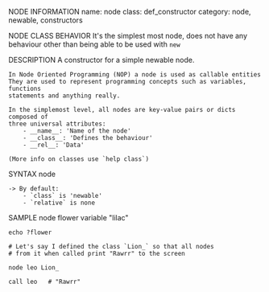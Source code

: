 NODE INFORMATION
    name: node
    class: def_constructor
    category: node, newable, constructors

NODE CLASS BEHAVIOR
    It's the simplest most node, does not have any behaviour other than being 
    able to be used with `new`

DESCRIPTION
    A constructor for a simple newable node.

    In Node Oriented Programming (NOP) a node is used as callable entities
    They are used to represent programming concepts such as variables, functions
    statements and anything really.
    
    In the simplemost level, all nodes are key-value pairs or dicts composed of
    three universal attributes:
        - __name__: 'Name of the node'
        - __class__: 'Defines the behaviour'
        - __rel__: 'Data'

    (More info on classes use `help class`)

SYNTAX
    node <pathname> <class> <relative>    

    -> By default:
        - `class` is 'newable'
        - `relative` is none
    
SAMPLE
    node flower variable "lilac"

    echo ?flower
    
    # Let's say I defined the class `Lion_` so that all nodes
    # from it when called print "Rawrr" to the screen
 
    node leo Lion_

    call leo   # "Rawrr"
